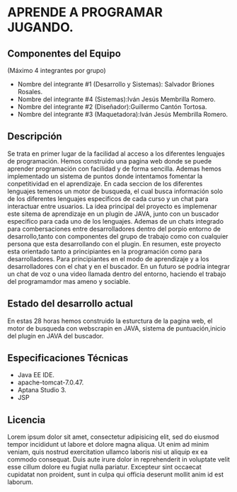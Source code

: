 APRENDE A PROGRAMAR JUGANDO.
====================

Componentes del Equipo
---------------------

(Máximo 4 integrantes por grupo)

+ Nombre del integrante #1 (Desarrollo y Sistemas): Salvador Briones Rosales.
+ Nombre del integrante #4 (Sistemas):Iván Jesús Membrilla Romero.
+ Nombre del integrante #2 (Diseñador):Guillermo Cantón Tortosa.
+ Nombre del integrante #3 (Maquetadora):Iván Jesús Membrilla Romero.

Descripción
-------------
Se trata en primer lugar de la facilidad al acceso a los diferentes lenguajes de programación. Hemos construido una pagina web donde se puede aprender programación con facilidad y de forma sencilla.
Ademas hemos implementado un sistema de puntos donde intentamos fomentar la conpetitividad en el aprendizaje.
En cada seccion de los diferentes lenguajes temenos un motor de busqueda, el cual busca información solo de los diferentes lenguajes especificos de cada curso y un chat para interactuar entre usuarios.
La idea principal del proyecto es implemenar este sitema de aprendizaje en un plugin de JAVA, junto con un buscador especifico para cada uno de los lenguajes. Ademas de un chats integrado para combersaciones entre desarrolladores dentro del porpio entorno de desarrollo,tanto con componentes del grupo de trabajo como con cualquier persona que esta desarrollando con el plugin.
En resumen, este proyecto esta orientado tanto a principiantes en la programación como  para desarrolladores.
Para principiantes en el modo de aprendizaje y a los desarrolladores con el chat y en el buscador. En un futuro se podria integrar un chat de voz o una video llamada dentro del entorno, haciendo el trabajo del programamdor mas ameno y sociable.


Estado del desarrollo actual
----------------------------
En estas 28 horas hemos construido la esturctura de la pagina web, el motor de busqueda con webscrapin en JAVA, sistema de puntuación,inicio del plugin en JAVA del buscador.

Especificaciones Técnicas
--------------------------
+ Java EE IDE.
+ apache-tomcat-7.0.47.
+ Aptana Studio 3.
+ JSP

Licencia
---------
Lorem ipsum dolor sit amet, consectetur adipisicing elit, sed do eiusmod tempor incididunt ut labore et dolore magna aliqua. Ut enim ad minim veniam, quis nostrud exercitation ullamco laboris nisi ut aliquip ex ea commodo consequat. Duis aute irure dolor in reprehenderit in voluptate velit esse cillum dolore eu fugiat nulla pariatur. Excepteur sint occaecat cupidatat non proident, sunt in culpa qui officia deserunt mollit anim id est laborum.
